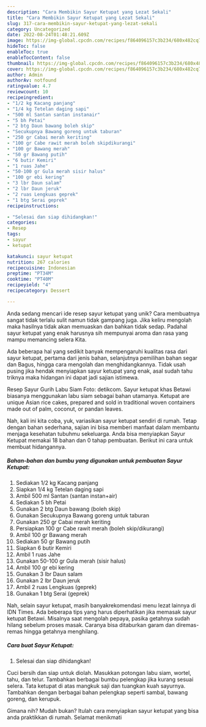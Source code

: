 ```yaml
---
description: "Cara Membikin Sayur Ketupat yang Lezat Sekali"
title: "Cara Membikin Sayur Ketupat yang Lezat Sekali"
slug: 317-cara-membikin-sayur-ketupat-yang-lezat-sekali
category: Uncategorized
date: 2022-08-24T01:48:21.609Z
image: https://img-global.cpcdn.com/recipes/f864096157c3b234/680x482cq70/sayur-ketupat-foto-resep-utama.jpg
hideToc: false
enableToc: true
enableTocContent: false
thumbnail: https://img-global.cpcdn.com/recipes/f864096157c3b234/680x482cq70/sayur-ketupat-foto-resep-utama.jpg
cover: https://img-global.cpcdn.com/recipes/f864096157c3b234/680x482cq70/sayur-ketupat-foto-resep-utama.jpg
author: Admin
authorAv: notfound
ratingvalue: 4.7
reviewcount: 10
recipeingredient:
- "1/2 kg Kacang panjang"
- "1/4 kg Tetelan daging sapi"
- "500 ml Santan santan instanair"
- "5 bh Petai"
- "2 btg Daun bawang boleh skip"
- "Secukupnya Bawang goreng untuk taburan"
- "250 gr Cabai merah keriting"
- "100 gr Cabe rawit merah boleh skipdikurangi"
- "100 gr Bawang merah"
- "50 gr Bawang putih"
- "6 butir Kemiri"
- "1 ruas Jahe"
- "50-100 gr Gula merah sisir halus"
- "100 gr ebi kering"
- "3 lbr Daun salam"
- "2 lbr Daun jeruk"
- "2 ruas Lengkuas geprek"
- "1 btg Serai geprek"
recipeinstructions:

- "Selesai dan siap dihidangkan!"
categories:
- Resep
tags:
- sayur
- ketupat

katakunci: sayur ketupat 
nutrition: 267 calories
recipecuisine: Indonesian
preptime: "PT34M"
cooktime: "PT40M"
recipeyield: "4"
recipecategory: Dessert

---
```





Anda sedang mencari ide resep sayur ketupat yang unik? Cara membuatnya sangat tidak terlalu sulit namun tidak gampang juga. Jika keliru mengolah maka hasilnya tidak akan memuaskan dan bahkan tidak sedap. Padahal sayur ketupat yang enak harusnya sih mempunyai aroma dan rasa yang mampu memancing selera Kita.





Ada beberapa hal yang sedikit banyak mempengaruhi kualitas rasa dari sayur ketupat, pertama dari jenis bahan, selanjutnya pemilihan bahan segar dan Bagus, hingga cara mengolah dan menghidangkannya. Tidak usah pusing jika hendak menyiapkan sayur ketupat yang enak,      asal sudah tahu triknya maka hidangan ini dapat jadi sajian istimewa.














Resep Sayur Gurih Labu Siam Foto: detikcom. Sayur ketupat khas Betawi biasanya menggunakan labu siam sebagai bahan utamanya. Ketupat are unique Asian rice cakes, prepared and sold in traditional woven containers made out of palm, coconut, or pandan leaves.






Nah, kali ini kita coba, yuk, variasikan sayur ketupat sendiri di rumah. Tetap dengan bahan sederhana, sajian ini bisa memberi manfaat dalam membantu menjaga kesehatan tubuhmu sekeluarga. Anda bisa menyiapkan Sayur Ketupat memakai 18 bahan dan 0 tahap pembuatan. Berikut ini cara untuk membuat hidangannya.

<!--inarticleads1-->

##### Bahan-bahan dan bumbu yang digunakan untuk pembuatan Sayur Ketupat:

1. Sediakan 1/2 kg Kacang panjang
1. Siapkan 1/4 kg Tetelan daging sapi
1. Ambil 500 ml Santan (santan instan+air)
1. Sediakan 5 bh Petai
1. Gunakan 2 btg Daun bawang (boleh skip)
1. Gunakan Secukupnya Bawang goreng untuk taburan
1. Gunakan 250 gr Cabai merah keriting
1. Persiapkan 100 gr Cabe rawit merah (boleh skip/dikurangi)
1. Ambil 100 gr Bawang merah
1. Sediakan 50 gr Bawang putih
1. Siapkan 6 butir Kemiri
1. Ambil 1 ruas Jahe
1. Gunakan 50-100 gr Gula merah (sisir halus)
1. Ambil 100 gr ebi kering
1. Gunakan 3 lbr Daun salam
1. Gunakan 2 lbr Daun jeruk
1. Ambil 2 ruas Lengkuas (geprek)
1. Gunakan 1 btg Serai (geprek)


Nah, selain sayur ketupat, masih banyakrekomendasi menu lezat lainnya di IDN Times. Ada beberapa tips yang harus diperhatikan jika memasak sayur ketupat Betawi. Misalnya saat mengolah pepaya, pasika getahnya sudah hilang sebelum proses masak. Caranya bisa ditaburkan garam dan diremas-remas hingga getahnya menghilang. 

<!--inarticleads2-->

##### Cara buat Sayur Ketupat:


1. Selesai dan siap dihidangkan!

Cuci bersih dan siap untuk diolah. Masukkan potongan labu siam, wortel, tahu, dan telur. Tambahkan berbagai bumbu pelengkap jika kurang sesuai selera. Tata ketupat di atas mangkuk saji dan tuangkan kuah sayurnya. Tambahkan dengan berbagai bahan pelengkap seperti sambal, bawang goreng, dan kerupuk. 

Gimana nih? Mudah bukan? Itulah cara menyiapkan sayur ketupat yang bisa anda praktikkan di rumah. Selamat menikmati
